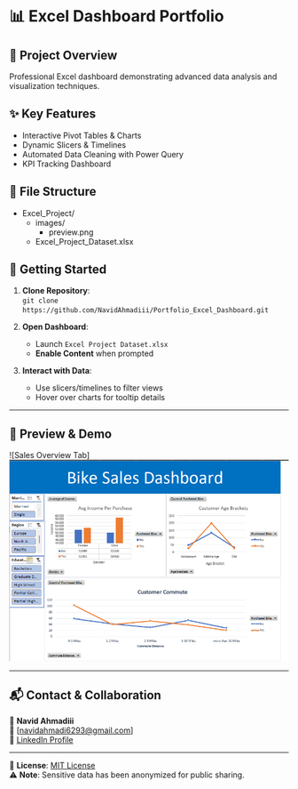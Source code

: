 # 📊 Excel Dashboard Portfolio

## 🚀 Project Overview
Professional Excel dashboard demonstrating advanced data analysis and visualization techniques.

## ✨ Key Features
- Interactive Pivot Tables & Charts
- Dynamic Slicers & Timelines
- Automated Data Cleaning with Power Query
- KPI Tracking Dashboard

## 📂 File Structure
- Excel_Project/
  - images/
    - preview.png
  - Excel_Project_Dataset.xlsx

## 🚦 **Getting Started**  
1. **Clone Repository**:  
   `git clone https://github.com/NavidAhmadiii/Portfolio_Excel_Dashboard.git`  

2. **Open Dashboard**:  
   - Launch `Excel Project Dataset.xlsx`  
   - **Enable Content** when prompted  

3. **Interact with Data**:  
   - Use slicers/timelines to filter views  
   - Hover over charts for tooltip details  

---

## 📸 **Preview & Demo**  
![Sales Overview Tab]![Dashboard Preview](https://raw.githubusercontent.com/NavidAhmadiii/Portfolio_Excel_Dashboard/master/images/preview.png)

---

## 📬 **Contact & Collaboration**  
👤 **Navid Ahmadiii**  
📧 [navidahmadi6293@gmail.com]  
🔗 [LinkedIn Profile](https://https://www.linkedin.com/in/navid-ahmadii/)

---

📄 **License**: [MIT License](https://choosealicense.com/licenses/mit/)  
⚠️ **Note**: Sensitive data has been anonymized for public sharing.  
